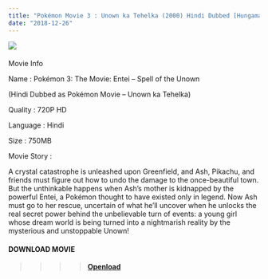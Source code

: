 ```yaml
---
title: "Pokémon Movie 3 : Unown ka Tehelka (2000) Hindi Dubbed [Hungama TV/Disney XD]"
date: "2018-12-26"
---
```


[![](https://1.bp.blogspot.com/-u2FkLq0pLUs/XCOco4hJsVI/AAAAAAAAAUA/VQNKcb3Dmhk8VL9h3MmWzFb1jMCM-nTQACLcBGAs/s400/IMG_20180514_194745-768x409.jpg)](https://1.bp.blogspot.com/-u2FkLq0pLUs/XCOco4hJsVI/AAAAAAAAAUA/VQNKcb3Dmhk8VL9h3MmWzFb1jMCM-nTQACLcBGAs/s1600/IMG_20180514_194745-768x409.jpg)

#### 

Movie Info

Name : Pokémon 3: The Movie: Entei – Spell of the Unown

(Hindi Dubbed as Pokémon Movie – Unown ka Tehelka)

Quality : 720P HD

Language : Hindi

Size : 750MB

Movie Story :

A crystal catastrophe is unleashed upon Greenfield, and Ash, Pikachu, and friends must figure out how to undo the damage to the once-beautiful town. But the unthinkable happens when Ash’s mother is kidnapped by the powerful Entei, a Pokémon thought to have existed only in legend. Now Ash must go to her rescue, uncertain of what he’ll uncover when he unlocks the real secret power behind the unbelievable turn of events: a young girl whose dream world is being turned into a nightmarish reality by the mysterious and unstoppable Unown!

#### DOWNLOAD MOVIE 

> > > > [**Openload**](https://technicalraja.xyz/I5xJg3)
